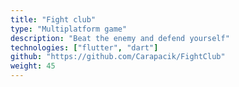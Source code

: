 ```yaml
---
title: "Fight club"
type: "Multiplatform game"
description: "Beat the enemy and defend yourself"
technologies: ["flutter", "dart"]
github: "https://github.com/Carapacik/FightClub"
weight: 45
---
```

